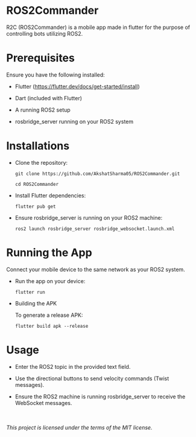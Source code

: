 # ROS2Commander

R2C (ROS2Commander) is a mobile app made in flutter for the purpose of controlling bots utilizing ROS2.

# Prerequisites

Ensure you have the following installed:

- Flutter (https://flutter.dev/docs/get-started/install)

- Dart (included with Flutter)

- A running ROS2 setup

- rosbridge_server running on your ROS2 system

# Installations

- Clone the repository:

    ```git clone https://github.com/AkshatSharma05/ROS2Commander.git ```

    ```cd ROS2Commander``` 

- Install Flutter dependencies:

    ```flutter pub get```

- Ensure rosbridge_server is running on your ROS2 machine:

    ```ros2 launch rosbridge_server rosbridge_websocket.launch.xml```

# Running the App

Connect your mobile device to the same network as your ROS2 system.

- Run the app on your device:

    ```flutter run```

- Building the APK

    To generate a release APK:

    ```flutter build apk --release```

# Usage

- Enter the ROS2 topic in the provided text field.

- Use the directional buttons to send velocity commands (Twist messages).

- Ensure the ROS2 machine is running rosbridge_server to receive the WebSocket messages.

\
\
*This project is licensed under the terms of the MIT license.*
